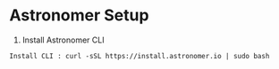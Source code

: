 # Astronomer Setup

1. Install Astronomer CLI
```
Install CLI : curl -sSL https://install.astronomer.io | sudo bash
```


